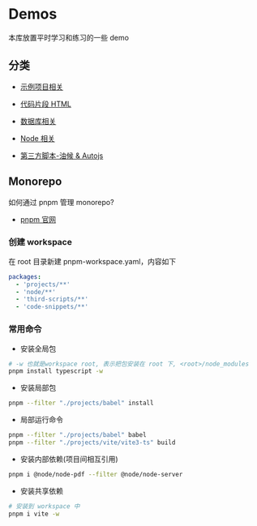 # Demos

本库放置平时学习和练习的一些 demo

## 分类

- [示例项目相关](https://github.com/lorainwings/demos/tree/master/projects/)

- [代码片段 HTML](https://github.com/lorainwings/demos/tree/master/code-snippets/)

- [数据库相关](https://github.com/lorainwings/demos/tree/master/database/)

- [Node 相关](https://github.com/lorainwings/demos/tree/master/node/)

- [第三方脚本-油候 & Autojs](https://github.com/lorainwings/demos/tree/master/third-scripts/)

## Monorepo

如何通过 pnpm 管理 monorepo?

- [pnpm 官网](https://www.pnpm.cn/configuring)

### 创建 workspace

在 root 目录新建 pnpm-workspace.yaml，内容如下

```yaml
packages:
  - 'projects/**'
  - 'node/**'
  - 'third-scripts/**'
  - 'code-snippets/**'
```

### 常用命令

- 安装全局包

```sh
# -w 也就是workspace root, 表示把包安装在 root 下, <root>/node_modules
pnpm install typescript -w
```

- 安装局部包

```sh
pnpm --filter "./projects/babel" install
```

- 局部运行命令

```sh
pnpm --filter "./projects/babel" babel
pnpm --filter "./projects/vite/vite3-ts" build
```

- 安装内部依赖(项目间相互引用)

```sh
pnpm i @node/node-pdf --filter @node/node-server
```

- 安装共享依赖

```sh
# 安装到 workspace 中
pnpm i vite -w
```
